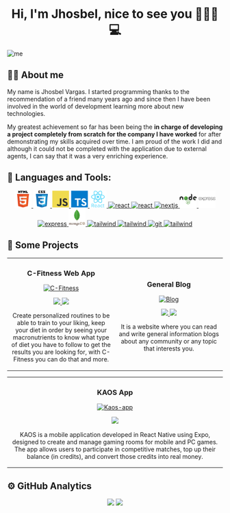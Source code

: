 <div align="center">
  <h1 align="center">
    Hi, I'm Jhosbel, nice to see you 👋😎🤟💻
  </h1>
</div>

![me](https://github.com/jhosbel/jhosbel/assets/55473695/e29ee325-87b6-4450-97e0-3b033128f916)

## 👨‍💼 About me

My name is Jhosbel Vargas. I started programming thanks to the recommendation of a friend many years ago and since then I have been involved in the world of development learning more about new technologies.

My greatest achievement so far has been being the <strong>in charge of developing a project completely from scratch for the company I have worked</strong> for after demonstrating my skills acquired over time. I am proud of the work I did and although it could not be completed with the application due to external agents, I can say that it was a very enriching experience.

## 🧰 Languages and Tools:

<p align="center"> 

<a href="https://www.w3.org/html/" target="_blank" rel="noreferrer">
<img src="https://raw.githubusercontent.com/devicons/devicon/master/icons/html5/html5-original-wordmark.svg" alt="html5" width="40" height="40"/>
</a> 
  
<a href="https://www.w3schools.com/css/" target="_blank" rel="noreferrer">
<img src="https://raw.githubusercontent.com/devicons/devicon/master/icons/css3/css3-original-wordmark.svg" alt="css3" width="40" height="40"/>
</a> 

<a href="https://developer.mozilla.org/en-US/docs/Web/JavaScript" target="_blank" rel="noreferrer">
<img src="https://raw.githubusercontent.com/devicons/devicon/master/icons/javascript/javascript-original.svg" alt="javascript" width="40" height="40"/>
</a>

<a href="https://www.typescriptlang.org/" target="_blank" rel="noreferrer">
<img src="https://raw.githubusercontent.com/devicons/devicon/master/icons/typescript/typescript-original.svg" alt="typescript" width="40" height="40"/>
</a> 

<a href="https://reactjs.org/" target="_blank" rel="noreferrer">
<img src="https://raw.githubusercontent.com/devicons/devicon/master/icons/react/react-original-wordmark.svg" alt="react" width="40" height="40"/>
</a> 

<a href="https://reactnative.dev/" target="_blank" rel="noreferrer">
<img src="https://github.com/detain/svg-logos/blob/master/svg/r/react-native-1.svg" alt="react" width="40" height="40"/>
</a> 

<a href="https://expo.dev/" target="_blank" rel="noreferrer">
<img src="https://www.vectorlogo.zone/logos/expoio/expoio-ar21.svg" alt="react" width="60" height="40"/>
</a> 

<a href="https://nextjs.org/" target="_blank" rel="noreferrer">
<img src="https://cdn.worldvectorlogo.com/logos/nextjs-2.svg" alt="nextjs" width="40" height="40"/>
</a> 

<a href="https://nodejs.org" target="_blank" rel="noreferrer">
<img src="https://raw.githubusercontent.com/devicons/devicon/master/icons/nodejs/nodejs-original-wordmark.svg" alt="nodejs" width="40" height="40"/>
</a> 

<a href="https://expressjs.com" target="_blank" rel="noreferrer">
<img src="https://raw.githubusercontent.com/devicons/devicon/master/icons/express/express-original-wordmark.svg" alt="express" width="40" height="40"/>
</a>

<a href="https://nestjs.com/" target="_blank" rel="noreferrer">
<img src="https://www.vectorlogo.zone/logos/nestjs/nestjs-icon.svg" alt="express" width="40" height="40"/>
</a>

<a href="https://www.mongodb.com/" target="_blank" rel="noreferrer">
<img src="https://raw.githubusercontent.com/devicons/devicon/master/icons/mongodb/mongodb-original-wordmark.svg" alt="mongodb" width="40" height="40"/>
</a> 

<a href="https://www.postgresql.org/" target="_blank" rel="noreferrer">
<img src="https://www.vectorlogo.zone/logos/postgresql/postgresql-icon.svg" alt="tailwind" width="40" height="40"/>
</a>

<a href="https://www.sqlite.org/" target="_blank" rel="noreferrer">
<img src="https://www.vectorlogo.zone/logos/sqlite/sqlite-icon.svg" alt="tailwind" width="40" height="40"/>
</a>

<a href="https://git-scm.com/" target="_blank" rel="noreferrer">
<img src="https://www.vectorlogo.zone/logos/git-scm/git-scm-icon.svg" alt="git" width="40" height="40"/>
</a>

<a href="https://graphql.org/" target="_blank" rel="noreferrer">
<img src="https://www.vectorlogo.zone/logos/graphql/graphql-icon.svg" alt="tailwind" width="40" height="40"/>
</a>

</p>

## 📂 Some Projects
<table>
<tr>
<td width="50%">
<h3 align="center">C-Fitness Web App</h3>
<div align="center">
<a href="https://github.com/jhosbel/FitnessWebApp" target="_blank"><img src="https://github.com/jhosbel/jhosbel/assets/55473695/bb577aa5-ec8b-43e9-b822-28766e44f413" width="400" alt="C-Fitness"></a>
<p>
<a href="https://github.com/jhosbel/FitnessWebApp" target="_blank">
<img src="https://img.shields.io/badge/GitHub%20-%20C--Fitness%20-%20fedcba" >
</a>
<a href="https://fitness-web-app-lemon.vercel.app" target="_blank">
<img src="https://img.shields.io/badge/Page%20-%20C--Fitness%20-%20fedcba" >
</a>
</p>
<p>
Create personalized routines to be able to train to your liking, keep your diet in order by seeing your macronutrients to know what type of diet you have to follow to get the results you are looking for, with C-Fitness you can do that and more.
</p>
</div>
</td>
  
<td width="50%">
<h3 align="center">General Blog</h3>
<div align="center">
<a href="https://github.com/jhosbel/blog-app" target="_blank"><img src="https://github.com/jhosbel/jhosbel/assets/55473695/072383d4-0c7f-4a86-9e76-865edb8c5101" width="400" alt="Blog"></a>
<p>
<a href="https://github.com/jhosbel/blog-app" target="_blank">
<img src="https://img.shields.io/badge/GitHub%20-%20Blog%20-%20fedcba" >
</a>
<a href="https://blog-app-kappa-two.vercel.app" target="_blank">
<img src="https://img.shields.io/badge/Page%20-%20Blog%20-%20fedcba" >
</a>
</p>
<p>
It is a website where you can read and write general information blogs about any community or any topic that interests you.
</p>
</div>
</td>
</table>
<table>
<tr>
<td width="50%">
<h3 align="center">KAOS App</h3>
<div align="center">
<a href="https://github.com/jhosbel/FitnessWebApp" target="_blank"><img src="https://github.com/user-attachments/assets/ae3be830-9c18-45de-a0fe-b5811f0249aa" width="400" alt="Kaos-app"></a>
<p>
<a href="https://github.com/jhosbel/FitnessWebApp" target="_blank">
<img src="https://img.shields.io/badge/GitHub%20-%20KAOS--app%20-%20fedcba" >
</a>
</p>
<p>
KAOS is a mobile application developed in React Native using Expo, designed to create and manage gaming rooms for mobile and PC games. The app allows users to participate in competitive matches, top up their balance (in credits), and convert those credits into real money.
</p>
</div>
</td>
</table>

## ⚙️ GitHub Analytics

<p align="center">
  <img height="150" src="https://github-readme-stats.vercel.app/api?username=jhosbel&show_icons=true&theme=react&show_icons=true&include_all_commits=true" />
  <img height="150" src="https://github-readme-stats.vercel.app/api/top-langs/?username=jhosbel&theme=react&layout=compact" />
</p>

<!--
**jhosbel/jhosbel** is a ✨ _special_ ✨ repository because its `README.md` (this file) appears on your GitHub profile.

Here are some ideas to get you started:

- 🔭 I’m currently working on ...
- 🌱 I’m currently learning ...
- 👯 I’m looking to collaborate on ...
- 🤔 I’m looking for help with ...
- 💬 Ask me about ...
- 📫 How to reach me: ...
- 😄 Pronouns: ...
- ⚡ Fun fact: ...
-->


